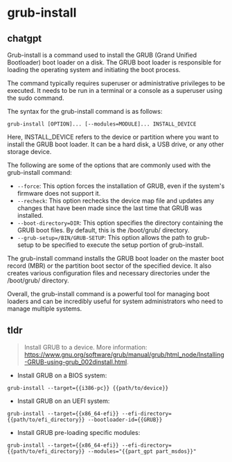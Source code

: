 # grub-install 
## chatgpt 
Grub-install is a command used to install the GRUB (Grand Unified Bootloader) boot loader on a disk. The GRUB boot loader is responsible for loading the operating system and initiating the boot process.

The command typically requires superuser or administrative privileges to be executed. It needs to be run in a terminal or a console as a superuser using the sudo command. 

The syntax for the grub-install command is as follows:

```
grub-install [OPTION]... [--modules=MODULE]... INSTALL_DEVICE
```

Here, INSTALL_DEVICE refers to the device or partition where you want to install the GRUB boot loader. It can be a hard disk, a USB drive, or any other storage device. 

The following are some of the options that are commonly used with the grub-install command:

- `--force`: This option forces the installation of GRUB, even if the system's firmware does not support it.
- `--recheck`: This option rechecks the device map file and updates any changes that have been made since the last time that GRUB was installed.
- `--boot-directory=DIR`: This option specifies the directory containing the GRUB boot files. By default, this is the /boot/grub/ directory.
- `--grub-setup=/BIN/GRUB-SETUP`: This option allows the path to grub-setup to be specified to execute the setup portion of grub-install.

The grub-install command installs the GRUB boot loader on the master boot record (MBR) or the partition boot sector of the specified device. It also creates various configuration files and necessary directories under the /boot/grub/ directory.

Overall, the grub-install command is a powerful tool for managing boot loaders and can be incredibly useful for system administrators who need to manage multiple systems. 

## tldr 
 
> Install GRUB to a device.
> More information: <https://www.gnu.org/software/grub/manual/grub/html_node/Installing-GRUB-using-grub_002dinstall.html>.

- Install GRUB on a BIOS system:

`grub-install --target={{i386-pc}} {{path/to/device}}`

- Install GRUB on an UEFI system:

`grub-install --target={{x86_64-efi}} --efi-directory={{path/to/efi_directory}} --bootloader-id={{GRUB}}`

- Install GRUB pre-loading specific modules:

`grub-install --target={{x86_64-efi}} --efi-directory={{path/to/efi_directory}} --modules="{{part_gpt part_msdos}}"`
